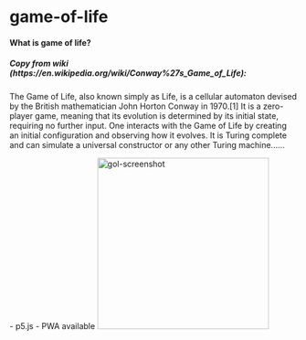 # game-of-life

<h4>What is game of life? </h4>
<h5>Copy from wiki (https://en.wikipedia.org/wiki/Conway%27s_Game_of_Life):</h5>
<p>The Game of Life, also known simply as Life, is a cellular automaton devised by the British mathematician John Horton Conway in 1970.[1] It is a zero-player game, meaning that its evolution is determined by its initial state, requiring no further input. One interacts with the Game of Life by creating an initial configuration and observing how it evolves. It is Turing complete and can simulate a universal constructor or any other Turing machine......
</p>
- p5.js
- PWA available
<img width="300px" alt="gol-screenshot" src="https://user-images.githubusercontent.com/83876115/151786575-1cc0b5e1-d729-4033-93d6-43811af1b396.png">
